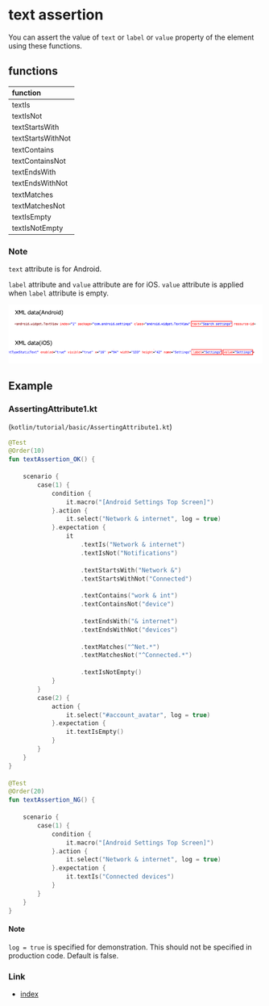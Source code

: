 # text assertion

You can assert the value of `text` or `label` or `value` property of the element using these functions.

## functions

| function          |
|:------------------|
| textIs            |
| textIsNot         |
| textStartsWith    |
| textStartsWithNot |
| textContains      |
| textContainsNot   |
| textEndsWith      |
| textEndsWithNot   |
| textMatches       |
| textMatchesNot    |
| textIsEmpty       |
| textIsNotEmpty    |

### Note

`text` attribute is for Android.

`label` attribute and `value` attribute are for iOS. `value` attribute is applied when `label` attribute is empty.

![](../../_images/xml_data_text_label_value.png)

## Example

### AssertingAttribute1.kt

(`kotlin/tutorial/basic/AssertingAttribute1.kt`)

```kotlin
@Test
@Order(10)
fun textAssertion_OK() {

    scenario {
        case(1) {
            condition {
                it.macro("[Android Settings Top Screen]")
            }.action {
                it.select("Network & internet", log = true)
            }.expectation {
                it
                    .textIs("Network & internet")
                    .textIsNot("Notifications")

                    .textStartsWith("Network &")
                    .textStartsWithNot("Connected")

                    .textContains("work & int")
                    .textContainsNot("device")

                    .textEndsWith("& internet")
                    .textEndsWithNot("devices")

                    .textMatches("^Net.*")
                    .textMatchesNot("^Connected.*")

                    .textIsNotEmpty()
            }
        }
        case(2) {
            action {
                it.select("#account_avatar", log = true)
            }.expectation {
                it.textIsEmpty()
            }
        }
    }
}

@Test
@Order(20)
fun textAssertion_NG() {

    scenario {
        case(1) {
            condition {
                it.macro("[Android Settings Top Screen]")
            }.action {
                it.select("Network & internet", log = true)
            }.expectation {
                it.textIs("Connected devices")
            }
        }
    }
}
```

#### Note

`log = true` is specified for demonstration. This should not be specified in production code. Default is false.

### Link

- [index](../../../index.md)

